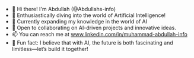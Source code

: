 - 👋 Hi there! I'm Abdullah (@Abdullahs-info)
- 🚀 Enthusiastically diving into the world of Artificial Intelligence!
- 🌱 Currently expanding my knowledge in the world of AI
- 🤝 Open to collaborating on AI-driven projects and innovative ideas.
- 📫 You can reach me at www.linkedin.com/in/muhammad-abdullah-info
- 🎉 Fun fact: I believe that with AI, the future is both fascinating and limitless—let’s build it together!

<!---
Abdullahs-info/Abdullahs-info is a ✨ special ✨ repository because its `README.md` (this file) appears on your GitHub profile.
You can click the Preview link to take a look at your changes.
--->
